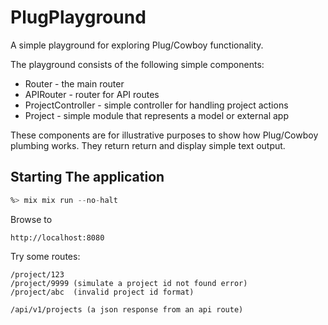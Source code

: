 # PlugPlayground

A simple playground for exploring Plug/Cowboy functionality.

The playground consists of the following simple components:  

  - Router - the main router
  - APIRouter - router for API routes
  - ProjectController - simple controller for handling project actions
  - Project - simple module that represents a model or external app

These components are for illustrative purposes to show how Plug/Cowboy plumbing works. They return return and display simple text output.

## Starting The application

```elixir
%> mix mix run --no-halt
```

Browse to
 
```
http://localhost:8080
```

Try some routes:

```
/project/123
/project/9999 (simulate a project id not found error)
/project/abc  (invalid project id format)

/api/v1/projects (a json response from an api route)
```


